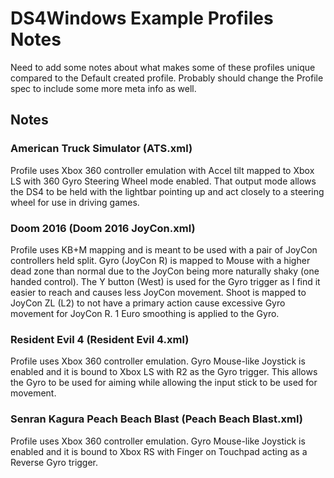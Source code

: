 # DS4Windows Example Profiles Notes

Need to add some notes about what makes some of these profiles unique compared
to the Default created profile. Probably should change the Profile spec to include some
more meta info as well.

## Notes

### American Truck Simulator (ATS.xml)

Profile uses Xbox 360 controller emulation with Accel tilt mapped to Xbox LS
with 360 Gyro Steering Wheel mode enabled. That output mode allows the DS4
to be held with the lightbar pointing up and act closely to a steering wheel for
use in driving games.

### Doom 2016 (Doom 2016 JoyCon.xml)

Profile uses KB+M mapping and is meant to be used with a pair of JoyCon controllers
held split. Gyro (JoyCon R) is mapped to Mouse with a higher dead zone than normal due
to the JoyCon being more naturally shaky (one handed control). The Y button (West) is
used for the Gyro trigger as I find it easier to reach and causes less JoyCon movement.
Shoot is mapped to JoyCon ZL (L2) to not have a primary action cause excessive
Gyro movement for JoyCon R. 1 Euro smoothing is applied to the Gyro.

### Resident Evil 4 (Resident Evil 4.xml)

Profile uses Xbox 360 controller emulation. Gyro Mouse-like Joystick is enabled and
it is bound to Xbox LS with R2 as the Gyro trigger. This allows the Gyro to be used for
aiming while allowing the input stick to be used for movement.

### Senran Kagura Peach Beach Blast (Peach Beach Blast.xml)

Profile uses Xbox 360 controller emulation. Gyro Mouse-like Joystick is enabled and
it is bound to Xbox RS with Finger on Touchpad acting as a Reverse Gyro trigger.
